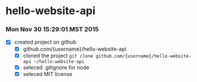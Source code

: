 # hello-website-api

### Mon Nov 30 15:29:01 MST 2015

- [x] created project on github
  - [x] github.com/{username}/hello-website-api
  - [x] cloned the project `git clone github.com/{username}/hello-website-api ~/hello-website-api`
  - [x] seleced .gitignore for node
  - [x] seleced MIT license
